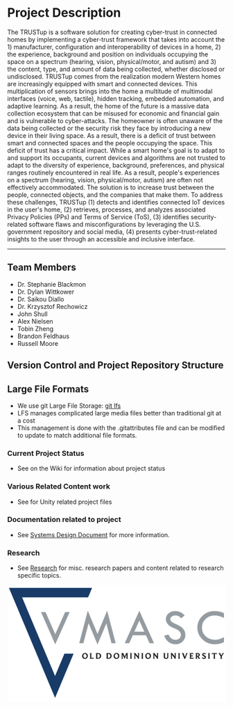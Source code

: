 # Project Description
The TRUSTup is a software solution for creating cyber-trust in connected homes by implementing a cyber-trust framework that takes into account the 1) manufacturer, configuration and interoperability of devices in a home, 2) the experience, background and position on individuals occupying the space on a spectrum (hearing, vision, physical/motor, and autism) and 3) the content, type, and amount of data being collected, whether disclosed or undisclosed.
TRUSTup comes from the realization modern Western homes are increasingly equipped with smart and connected devices. This multiplication of sensors brings into the home a multitude of multimodal interfaces (voice, web, tactile), hidden tracking, embedded automation, and adaptive learning. As a result, the home of the future is a massive data collection ecosystem that can be misused for economic and financial gain and is vulnerable to cyber-attacks. The homeowner is often unaware of the data being collected or the security risk they face by introducing a new device in their living space. As a result, there is a deficit of trust between smart and connected spaces and the people occupying the space.
This deficit of trust has a critical impact. While a smart home's goal is to adapt to and support its occupants, current devices and algorithms are not trusted to adapt to the diversity of experience, background, preferences, and physical ranges routinely encountered in real life. As a result, people's experiences on a spectrum (hearing, vision, physical/motor, autism) are often not effectively accommodated. The solution is to increase trust between the people, connected objects, and the companies that make them.
To address these challenges, TRUSTup (1) detects and identifies connected IoT devices in the user's home, (2) retrieves, processes, and analyzes associated Privacy Policies (PPs) and Terms of Service (ToS), (3) identifies security-related software flaws and misconfigurations by leveraging the U.S. government repository and social media, (4) presents cyber-trust-related insights to the user through an accessible and inclusive interface. 


***
## Team Members

* []() Dr. Stephanie Blackmon 
* []() Dr. Dylan Wittkower
* []() Dr. Saikou Diallo
* []() Dr. Krzysztof Rechowicz
* []() John Shull
* Alex Nielsen
* Tobin Zheng
* Brandon Feldhaus
* Russell Moore

## Version Control and Project Repository Structure

## Large File Formats

* We use git Large File Storage: [git lfs](https://git-lfs.github.com/)
* LFS manages complicated large media files better than traditional git at a cost
* This management is done with the .gitattributes file and can be modified to update to match additional file formats.

### Current Project Status

* See []() on the Wiki for information about project status

### Various Related Content work

* See []() for Unity related project files

### Documentation related to project

* See [Systems Design Document](/Documentation/Design/CCI_Trust_App_System_Description_v06.docx) for more information.

### Research

* See [Research](/Research) for misc. research papers and content related to research specific topics.

![Vmasc Logo](./GitHub%20Page/WikiAssets/VMASC_Color_Logo.png)
